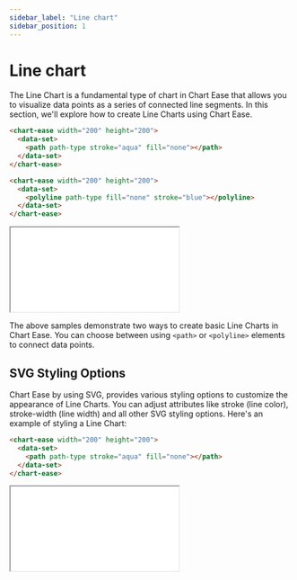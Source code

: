 ```yaml
---
sidebar_label: "Line chart"
sidebar_position: 1
---
```


# Line chart

The Line Chart is a fundamental type of chart in Chart Ease that allows you to visualize data points as a series of connected line segments. In this section, we'll explore how to create Line Charts using Chart Ease.

```html
<chart-ease width="200" height="200">
  <data-set>
    <path path-type stroke="aqua" fill="none"></path>
  </data-set>
</chart-ease>
```

```html
<chart-ease width="200" height="200">
  <data-set>
    <polyline path-type fill="none" stroke="blue"></polyline>
  </data-set>
</chart-ease>
```

<iframe src="/samples/path-types/path-types.html" style={{ width: '500px', height: '250px' }}></iframe>

The above samples demonstrate two ways to create basic Line Charts in Chart Ease. You can choose between using `<path>` or `<polyline>` elements to connect data points.

## SVG Styling Options

Chart Ease by using SVG, provides various styling options to customize the appearance of Line Charts. You can adjust attributes like stroke (line color), stroke-width (line width) and all other SVG styling options. Here's an example of styling a Line Chart:

```html
<chart-ease width="200" height="200">
  <data-set>
    <path path-type stroke="aqua" fill="none"></path>
  </data-set>
</chart-ease>
```

<iframe src="/samples/path-types/styling.html" style={{ width: '250px', height: '250px' }}></iframe>

